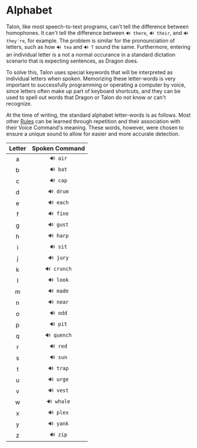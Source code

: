 # Alphabet

Talon, like most speech-to-text programs, can't tell the difference between homophones. It can't tell the difference between `🔊 there`, `🔊 their`, and `🔊 they're`, for example. The problem is similar for the pronounciation of letters, such as how `🔊 tea` and `🔊 T` sound the same. Furthermore, entering an individual letter is a not a normal occurance in a standard dictation scenario that is expecting sentences, as Dragon does.

To solve this, Talon uses special keywords that will be interpreted as individual letters when spoken. Memorizing these letter-words is very important to successfully programming or operating a computer by voice, since letters often make up part of keyboard shortcuts, and they can be used to spell out words that Dragon or Talon do not know or can't recognize.

At the time of writing, the standard alphabet letter-words is as follows. Most other [Rules](Rules.md) can be learned through repetition and their association with their Voice Command's meaning. These words, however, were chosen to ensure a unique sound to allow for easier and more accurate detection.

|  Letter  |  Spoken Command  |
|:--------:|:----------------:|
|  a       |  `🔊 air`        |
|  b       |  `🔊 bat`        |
|  c       |  `🔊 cap`        |
|  d       |  `🔊 drum`       |
|  e       |  `🔊 each`       |
|  f       |  `🔊 fine`       |
|  g       |  `🔊 gust`       |
|  h       |  `🔊 harp`       |
|  i       |  `🔊 sit`        |
|  j       |  `🔊 jury`       |
|  k       |  `🔊 crunch`     |
|  l       |  `🔊 look`       |
|  m       |  `🔊 made`       |
|  n       |  `🔊 near`       |
|  o       |  `🔊 odd`        |
|  p       |  `🔊 pit`        |
|  q       |  `🔊 quench`     |
|  r       |  `🔊 red`        |
|  s       |  `🔊 sun`        |
|  t       |  `🔊 trap`       |
|  u       |  `🔊 urge`       |
|  v       |  `🔊 vest`       |
|  w       |  `🔊 whale`      |
|  x       |  `🔊 plex`       |
|  y       |  `🔊 yank`       |
|  z       |  `🔊 zip`        |
